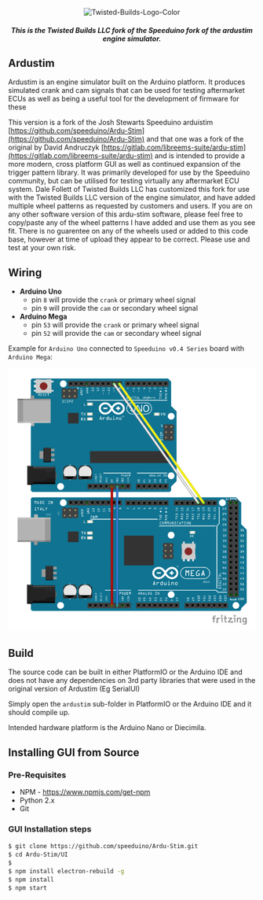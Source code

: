 <div align="center">

![Twisted-Builds-Logo-Color](https://github.com/twisted-builds-llc/Ardu-Stim/assets/58715445/bbe519b5-b80e-47e9-80ce-855e0538daa5)


##### This is the Twisted Builds LLC fork of the Speeduino fork of the ardustim engine simulator.
</div>

## Ardustim

Ardustim is an engine simulator built on the Arduino platform. It produces simulated crank and cam signals that can be used for testing aftermarket ECUs as well as being a useful tool for the development of firmware for these

This version is a fork of the Josh Stewarts Speeduino arduistim [https://github.com/speeduino/Ardu-Stim](https://github.com/speeduino/Ardu-Stim) and that one was a fork of the original by David Andruczyk [https://gitlab.com/libreems-suite/ardu-stim](https://gitlab.com/libreems-suite/ardu-stim) and is intended to provide a more modern, cross platform GUI as well as continued expansion of the trigger pattern library. It was primarily developed for use by the Speeduino community, but can be utilised for testing virtually any aftermarket ECU system. Dale Follett of Twisted Builds LLC has customized this fork for use with the Twisted Builds LLC version of the engine simulator, and have added multiple wheel patterns as requested by customers and users. If you are on any other software version of this ardu-stim software, please feel free to copy/paste any of the wheel patterns I have added and use them as you see fit. There is no guarentee on any of the wheels used or added to this code base, however at time of upload they appear to be correct. Please use and test at your own risk.

## Wiring

- **Arduino Uno**
  - pin `8` will provide the `crank` or primary wheel signal
  - pin `9` will provide the `cam` or secondary wheel signal
- **Arduino Mega**
  - pin `53` will provide the `crank` or primary wheel signal
  - pin `52` will provide the `cam` or secondary wheel signal

Example for `Arduino Uno` connected to `Speeduino v0.4 Series` board with `Arduino Mega`:

![ArduStim wiring](docs/uno-v04-wiring.png)

## Build

The source code can be built in either PlatformIO or the Arduino IDE and does not have any dependencies on 3rd party libraries that were used in the original version of Ardustim (Eg SerialUI)

Simply open the `ardustim` sub-folder in PlatformIO or the Arduino IDE and it should compile up.

Intended hardware platform is the Arduino Nano or Diecimila.

## Installing GUI from Source

### Pre-Requisites

- NPM - https://www.npmjs.com/get-npm
- Python 2.x
- Git

### GUI Installation steps

```bash
$ git clone https://github.com/speeduino/Ardu-Stim.git
$ cd Ardu-Stim/UI
$
$ npm install electron-rebuild -g
$ npm install
$ npm start
```
